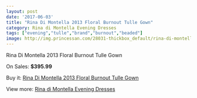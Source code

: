 ```yaml
---
layout: post
date: '2017-06-03'
title: "Rina Di Montella 2013 Floral Burnout Tulle Gown"
category: Rina di Montella Evening Dresses
tags: ["evening","tulle","brand","burnout","beaded"]
image: http://img.princessan.com/28031-thickbox_default/rina-di-montella-2013-floral-burnout-tulle-gown.jpg
---
```

Rina Di Montella 2013 Floral Burnout Tulle Gown

On Sales: **$395.99**
<a href="https://www.princessan.com/en/rina-di-montella-evening-dresses/12781-rina-di-montella-2013-floral-burnout-tulle-gown.html"><amp-img layout="responsive" width="600" height="600" src="//img.princessan.com/28031-thickbox_default/rina-di-montella-2013-floral-burnout-tulle-gown.jpg" alt="Rina Di Montella 2013 Floral Burnout Tulle Gown 0" /></a>
<a href="https://www.princessan.com/en/rina-di-montella-evening-dresses/12781-rina-di-montella-2013-floral-burnout-tulle-gown.html"><amp-img layout="responsive" width="600" height="600" src="//img.princessan.com/28033-thickbox_default/rina-di-montella-2013-floral-burnout-tulle-gown.jpg" alt="Rina Di Montella 2013 Floral Burnout Tulle Gown 1" /></a>
<a href="https://www.princessan.com/en/rina-di-montella-evening-dresses/12781-rina-di-montella-2013-floral-burnout-tulle-gown.html"><amp-img layout="responsive" width="600" height="600" src="//img.princessan.com/28032-thickbox_default/rina-di-montella-2013-floral-burnout-tulle-gown.jpg" alt="Rina Di Montella 2013 Floral Burnout Tulle Gown 2" /></a>

Buy it: [Rina Di Montella 2013 Floral Burnout Tulle Gown](https://www.princessan.com/en/rina-di-montella-evening-dresses/12781-rina-di-montella-2013-floral-burnout-tulle-gown.html "Rina Di Montella 2013 Floral Burnout Tulle Gown")

View more: [Rina di Montella Evening Dresses](https://www.princessan.com/en/53-rina-di-montella-evening-dresses "Rina di Montella Evening Dresses")
